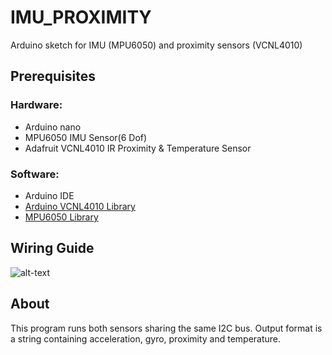 # IMU_PROXIMITY
Arduino sketch for IMU (MPU6050) and proximity sensors (VCNL4010)

## Prerequisites
### Hardware:
* Arduino nano
* MPU6050 IMU Sensor(6 Dof)
* Adafruit VCNL4010 IR Proximity & Temperature Sensor
### Software:
* Arduino IDE
* [Arduino VCNL4010 Library](https://github.com/adafruit/Adafruit_VCNL4010)
* [MPU6050 Library](https://maker.pro/files/MPU6050.zip)
## Wiring Guide
![alt-text](https://github.com/EE3-DTPRJ-Robot-Intelligence/IMU_PROXIMITY/blob/master/IMU_PROX_WIRING.jpg?raw=true)

## About
This program runs both sensors sharing the same I2C bus. Output format is a string containing acceleration, gyro, proximity and temperature.
